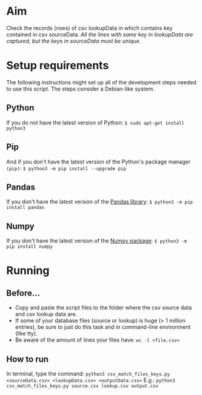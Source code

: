 # Aim
Check the records (rows) of csv lookupData in which contains key contained in csv sourceData.
*All the lines with same key in lookupData are captured, but the keys in sourceData must be unique.*

# Setup requirements
The following instructions might set up all of the development steps needed to use this script. The steps consider a Debian-like system.

## Python
If you do not have the latest version of Python:
`$ sudo apt-get install python3`
## Pip
And if you don't have the latest version of the Python's package manager `(pip)`:
`$ python3 -m pip install --upgrade pip`
## Pandas
If you don't have the latest version of the [Pandas library](https://pandas.pydata.org/):
`$ python3 -m pip install pandas`
## Numpy
If you don't have the latest version of the [Numpy package](http://www.numpy.org/):
`$ python3 -m pip install numpy`

# Running
## Before...
- Copy and paste the script files to the folder where the csv source data and csv lookup data are.
- If some of your database files (source or lookup) is huge (> 1 million entries), be sure to just do this task and in command-line environment (like tty).
- Be aware of the amount of lines your files have:
`wc -l <file.csv>`

## How to run
In terminal, type the command:
`python3 csv_match_files_keys.py <sourceData.csv> <lookupData.csv> <outputData.csv>`
E.g.:
`python3 csv_match_files_keys.py source.csv lookup.csv output.csv`
